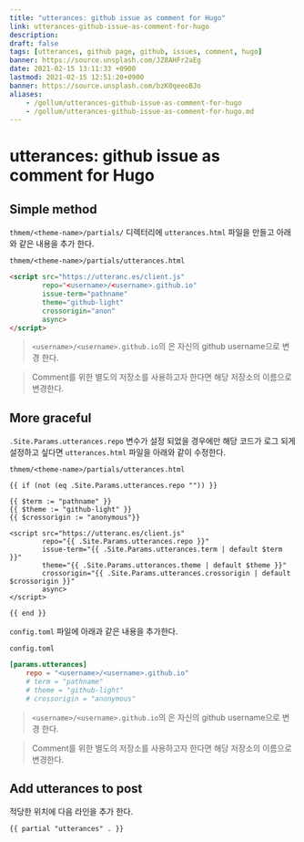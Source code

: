 ```yaml
---
title: "utterances: github issue as comment for Hugo"
link: utterances-github-issue-as-comment-for-hugo
description: 
draft: false
tags: [utterances, github page, github, issues, comment, hugo]
banner: https://source.unsplash.com/JZ8AHFr2aEg
date: 2021-02-15 13:11:33 +0900
lastmod: 2021-02-15 12:51:20+0900
banner: https://source.unsplash.com/bzK0qeeoBJo
aliases:
    - /gollum/utterances-github-issue-as-comment-for-hugo
    - /gollum/utterances-github-issue-as-comment-for-hugo.md
---
```


# utterances: github issue as comment for Hugo


## Simple method
`thmem/<theme-name>/partials/` 디렉터리에 `utterances.html` 파일을 만들고 아래 와 같은 내용을 추가 한다.  


`thmem/<theme-name>/partials/utterances.html`

```html
<script src="https://utteranc.es/client.js"
        repo="<username>/<username>.github.io"
        issue-term="pathname" 
        theme="github-light"
        crossorigin="anon"
        async>
</script>
```
> `<username>/<username>.github.io`의 <username>은 자신의 github username으로 변경 한다. 

> Comment를 위한 별도의 저장소를 사용하고자 한다면 해당 저장소의 이름으로 변경한다. 

## More graceful 

`.Site.Params.utterances.repo` 변수가 설정 되었을 경우에만 해당 코드가 로그 되게 설정하고 싶다면 `utterances.html` 파일을 아래와 같이 수정한다. 


`thmem/<theme-name>/partials/utterances.html`

```go-html-template
{{ if (not (eq .Site.Params.utterances.repo "")) }}

{{ $term := "pathname" }}
{{ $theme := "github-light" }}
{{ $crossorigin := "anonymous"}}

<script src="https://utteranc.es/client.js"
        repo="{{ .Site.Params.utterances.repo }}"
        issue-term="{{ .Site.Params.utterances.term | default $term }}" 
        theme="{{ .Site.Params.utterances.theme | default $theme }}"
        crossorigin="{{ .Site.Params.utterances.crossorigin | default $crossorigin }}"
        async>
</script>

{{ end }}
```

`config.toml` 파일에 아래과 같은 내용을 추가한다.

`config.toml`
```toml
[params.utterances]
    repo = "<username>/<username>.github.io"
    # term = "pathname"
    # theme = "github-light"
    # crossorigin = "anonymous"
```
> `<username>/<username>.github.io`의 <username>은 자신의 github username으로 변경 한다. 

> Comment를 위한 별도의 저장소를 사용하고자 한다면 해당 저장소의 이름으로 변경한다. 


## Add utterances to post

적당한 위치에 다음 라인을 추가 한다. 

```go-html-template
{{ partial "utterances" . }}
```
